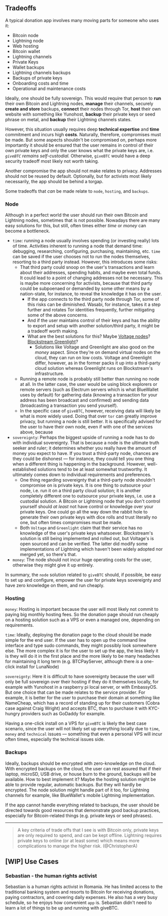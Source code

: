 ## Tradeoffs

A typical donation app involves many moving parts for someone who uses it:
- Bitcoin node
- Lightning node
- Web hosting
- Bitcoin wallet
- Lightning channels
- Private Keys
- Wallet backups
- Lightning channels backups
- Backups of private keys
- Onboarding costs and time
- Operational and maintenance costs

Ideally, one should be fully sovereign. This would require that person to **run** their own Bitcoin and Lightning nodes, **manage** their channels, securely **create and store** backups, **connect** their nodes through Tor, **host** their own website with something like Yunohost, **backup** their private keys or seed phrase on metal, and **backup** their Lightning channels states.

However, this situation usually requires deep **technical expertise** and **time** commitment and incurs high **costs**. Naturally, therefore, compromises must be made. But some aspects shouldn't be compromised on, perhaps more importantly it should be ensured that the user remains in control of their own private keys and only the user knows what the private keys are, i.e.  _`giveBTC` remains self-custodial._ Otherwise, `giveBTC` would have a deep security tradeoff most likely not worth taking.

Another compromise the app should not make relates to privacy. Addresses should not be reused by default. Optionally, but for activists most likely necessarily, the app should be behind a torgap.

Some tradeoffs that _can_ be made relate to `node`, `hosting`, and `backups`.

### Node

Although in a perfect world the user should run their own Bitcoin and Lightning nodes, sometimes that is not possible. Nowadays there are many easy solutions for this, but still, often times either _time_ or _money_ can become a bottleneck.

- `time`: running a node usually involves spending (or investing really) lots of time. Activities inherent to running a node that demand time: debugging, researching, configuring, purchasing, maintaining, etc. `time` can be saved if the user chooses not to run the nodes themselves, resorting to a third party instead. However, this introduces some risks:
    - That third party could snoop on the user's transactions and learn about their addresses, spending habits, and maybe even total funds. It could lead to a point of changing addresses not be necessary. This is maybe more concerning for activists, because that third party could be subpoenaed or demanded by some other means by a nation-state, for instance, to reveal the knowledge it has on the user.
        - If the app connects to the third party node through Tor, some of this risks can be diminished. Wasabi, for instance, takes it a step further and rotates Tor identities frequently, further mitigating some of the above concerns.
        - And if the user maintains control of their keys and has the ability to export and setup with another solution/third party, it might be a tradeoff worth making.
        - What are the best solutions for this? Maybe [Voltage nodes](https://blog.voltage.cloud/how-voltage-works/)? [Blockstream Greenlight](https://blockstream.com/lightning/greenlight/)?
          - Solutions like Voltage and Greenlight are also good on the _money_ aspect. Since they're on demand virtual nodes on the cloud, they can run on low costs. Voltage and Greenlight differ, however, as in the former packs it up into a third-party cloud solution whereas Greenlight runs on Blockstream's infrastructure.
    - Running a remote node is probably still better than running no node at all. In the latter case, the user would be using block explorers or remote servers (such as Electrum servers which is what BlueWallet uses by default) for gathering data (knowing a transaction for your address has been broadcast and confirmed) and sending data (broadcasting a transaction you send yourself).
    - In the specific case of `giveBTC`, however, receiving data will likely be what is more widely used. Doing that over `tor` can greatly improve privacy, but running a node is still better. It is specifically advised  for the user to have their own node, even if with one of the services above, because
- `sovereignty`: Perhaps the biggest upside of running a node has to do with individual sovereignty. That is because a node is the ultimate truth seeker and ruler; it determines whether you really have the amount of money you expect to have. If you trust a third-party node, chances are they could be dishonest –– for instance, they could tell you one thing when a different thing is happening in the background. However, well-established solutions tend to be at least somewhat trustworthy. It ultimately comes down to individual requirements and preferences.
    - One thing regarding sovereignty that a third-party node shouldn't compromise on is private keys. It is one thing to outsource your node, i.e. run it on a third party cloud solution; it is another completely different one to outsource your private keys, i.e. use a custodial solution. A Bitcoin or Lightning node that you don't control yourself should _at least_ not have control or knowledge over your private keys. One could go all the way down the rabbit hole to generate their own private keys with dice rolls and trust literally no one, but often times compromises must be made.
    - Both `Voltage` and `Greenlight` claim that their service has no knowledge of the user's private keys whatsoever. Blockstream's solution is still being implemented and rolled out, but Voltage's is open sourced and can be verified. The latter did modify some implementations of Lightning which haven't been widely adopted nor merged yet, so there's that.
- `money`: The node should not incur huge operating costs for the user, otherwise they might give it up entirely.

In summary, the `node` solution related to `giveBTC` should, if possible, be easy to set up and configure, empower the user for private keys sovereignty and have zero knowledge on them, and run cheaply.

### Hosting

`money`: Hosting is important because the user will most likely not commit to paying big monthly hosting fees. So the donation page should run cheaply on a hosting solution such as a VPS or even a managed one, depending on requirements.

`time`: Ideally, deploying the donation page to the cloud should be made simple for the end user. If the user has to open up the command line interface and type sudo commands, they might possibly look somewhere else. The more complex it is for the user to set up the app, the less likely it is they will do it in the first place and the more likely to be many headaches for maintaining it long term (e.g. BTCPayServer, although there _is_ a one-click install for LunaNode)

`sovereignty`: Here it is difficult to have sovereignty because the user will only be full sovereign over their hosting if they do it themselves locally, for example with Yunohost in a raspberry pi local server, or with EmbassyOS. But one choice that can be made relates to the service provider. For example, it is better for the user to purchase their domain at something like NameCheap, which has a record of standing up for their customers (Cobra case against Craig Wright) and accepts BTC, than to purchase it with KYC-hungry providers such as GoDaddy for example.

Having a one-click install on a VPS for `giveBTC` is likely the best case scenario, since the user will not likely set up everything locally due to `time`, `money` and `technical` issues –– something that even a personal VPS will incur often times, especially the technical issues side.

### Backups

Ideally, backups should be encrypted with zero-knowledge on the cloud. With encrypted backups on the cloud, the user can rest assured that if their laptop, microSD, USB drive, or house burn to the ground, backups will be available. How to best implement it? Maybe the hosting solution might be able to provide regular, automatic backups. But they will hardly be encrypted. The node solution might handle part of it too, for Lightning channels for example, like BlueWallet's mobile Lightning implementation.

If the app cannot handle everything related to backups, the user should be directed towards good resources that demonstrate good backup practices, especially for Bitcoin-related things (e.g. private keys or seed phrases).

---

> A key criteria of trade offs that I see is with Bitcoin only, private keys are only required to spend, and can be kept offline. Lightning requires private keys to online (or at least some) which means more complications to manage the higher risk. (@ChristopherA)

## [WIP] Use Cases

### Sebastian - the human rights activist

Sebastian is a human rights activist in Romania. He has limited access to the traditional banking system and resorts to Bitcoin for receiving donations, paying contractors, and covering daily expenses. He also has a very busy schedule, so he enjoys how convenient `app` is. Sebastian didn't need to learn a lot of things to be up and running with giveBTC.
